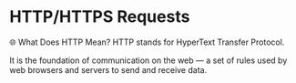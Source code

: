 # HTTP/HTTPS Requests


🌐 What Does HTTP Mean?
HTTP stands for HyperText Transfer Protocol.

It is the foundation of communication on the web — a set of rules used by web browsers and servers to send and receive data.


